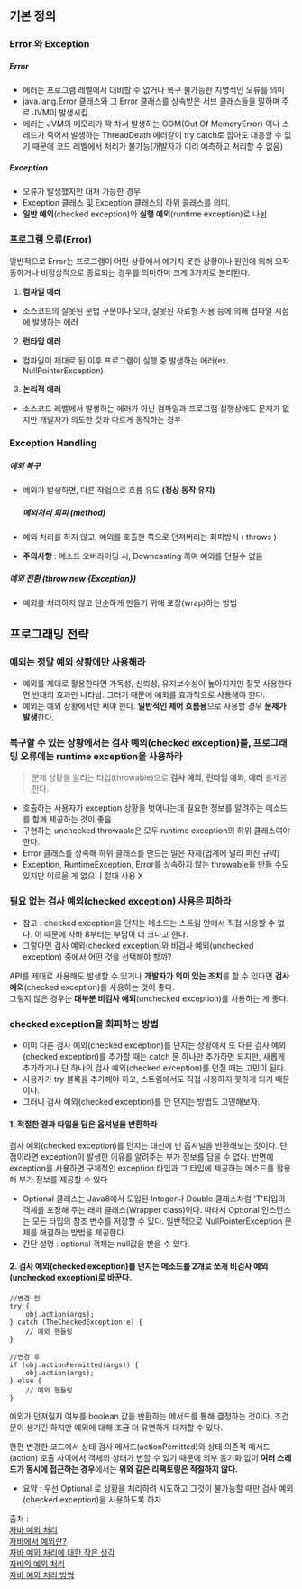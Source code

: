 ## 기본 정의

### Error 와 Exception

##### Error

-   에러는 프로그램 레벨에서 대비할 수 없거나 복구 불가능한 치명적인 오류를 의미
-   java.lang.Error 클래스와 그 Error 클래스를 상속받은 서브 클래스들을 말하며 주로 JVM이 발생시킴
-   에러는 JVM의 메모리가 꽉 차서 발생하는 OOM(Out Of MemoryError) 이나 스레드가 죽어서 발생하는 ThreadDeath 에러같이 try catch로 잡아도 대응할 수 없기 때문에 코드 레벨에서 처리가 불가능(개발자가 미리 예측하고 처리할 수 없음)   
##### Exception
   
-   오류가 발생했지만 대처 가능한 경우
-   Exception 클래스 및 Exception 클래스의 하위 클래스를 의미.
-   **일반 예외**(checked exception)와 **실행 예외**(runtime exception)로 나뉨

### 프로그램 오류(Error)

일반적으로 Error는 프로그램이 어떤 상황에서 예기치 못한 상황이나 원인에 의해 오작동하거나 비정상적으로 종료되는 경우를 의미하며 크게 3가지로 분리된다.

1.  **컴파일 에러**

-   소스코드의 잘못된 문법 구문이나 오타, 잘못된 자료형 사용 등에 의해 컴파일 시점에 발생하는 에러

2.  **런타임 에러**

-   컴파일이 제대로 된 이후 프로그램이 실행 중 발생하는 에러(ex. NullPointerException)

3.  **논리적 에러**

-   소스코드 레벨에서 발생하는 에러가 아닌 컴파일과 프로그램 실행상에도 문제가 없지만 개발자가 의도한 것과 다르게 동작하는 경우

### Exception Handling

##### 예외 복구

-   예외가 발생하면, 다른 작업으로 흐름 유도 **(정상 동작 유지)**
    
    ##### 예외처리 회피 (method)
    
-   예외 처리를 하지 않고, 예외를 호출한 쪽으로 던져버리는 회피방식 ( throws )
-   **주의사항** : 메소드 오버라이딩 시, Downcasting 하여 예외를 던질수 없음

##### 예외 전환 (throw new {Exception})

-   예외를 처리하지 않고 단순하게 만들기 위해 포장(wrap)하는 방법

## 프로그래밍 전략

### 예외는 정말 예외 상황에만 사용해라

-   예외를 제대로 활용한다면 가독성, 신뢰성, 유지보수성이 높아지지만 잘못 사용한다면 반대의 효과만 나타남. 그러기 때문에 예외를 효과적으로 사용해야 한다.
-   예외는 예외 상황에서만 써야 한다. **일반적인 제어 흐름용**으로 사용할 경우 **문제가 발생**한다.

### 복구할 수 있는 상황에서는 검사 예외(checked exception)를, 프로그래밍 오류에는 runtime exception을 사용하라

> 문제 상황을 알리는 타입(throwable)으로 **검사 예외**, **런타임 예외**, **에러** 를제공한다.

-   호출하는 사용자가 exception 상황을 벗어나는데 필요한 정보를 알려주는 메소드를 함께 제공하는 것이 좋음
-   구현하는 unchecked throwable은 모두 runtime exception의 하위 클래스여야 한다.
-   Error 클래스를 상속해 하위 클래스를 만드는 일은 자제(업계에 널리 퍼진 규약)
-   Exception, RuntimeException, Error를 상속하지 않는 throwable을 만들 수도 있지만 이로울 게 없으니 절대 사용 X

### 필요 없는 검사 예외(checked exception) 사용은 피하라

-   참고 : checked exception을 던지는 메소드는 스트림 안에서 직접 사용할 수 없다. 이 때문에 자바 8부터는 부담이 더 크다고 한다.
-   그렇다면 검사 예외(checked exception)와 비검사 예외(unchecked exception) 중에서 어떤 것을 선택해야 할까?

API를 제대로 사용해도 발생할 수 있거나 **개발자가 의미 있는 조치**를 할 수 있다면 **검사 예외**(checked exception)를 사용하는 것이 좋다.  
그렇지 않은 경우는 **대부분 비검사 예외**(unchecked exception)를 사용하는 게 좋다.

### checked exception을 회피하는 방법

-   이미 다른 검사 예외(checked exception)를 던지는 상황에서 또 다른 검사 예외(checked exception)를 추가할 때는 catch 문 하나만 추가하면 되지만, 새롭게 추가하거나 단 하나의 검사 예외(checked exception)를 던질 때는 고민이 된다.
-   사용자가 try 블록을 추가해야 하고, 스트림에서도 직접 사용하지 못하게 되기 때문이다.
-   그러니 검사 예외(checked exception)를 안 던지는 방법도 고민해보자.

#### 1. 적절한 결과 타입을 담은 옵셔널을 반환하라

검사 예외(checked exception)를 던지는 대신에 빈 옵셔널을 반환해보는 것이다. 단점이라면 exception이 발생한 이유를 알려주는 부가 정보를 담을 수 없다. 반면에 exception을 사용하면 구체적인 exception 타입과 그 타입에 제공하는 메소드를 활용해 부가 정보를 제공할 수 있다

-   Optional 클래스는 Java8에서 도입된 Integer나 Double 클래스처럼 'T'타입의 객체를 포장해 주는 래퍼 클래스(Wrapper class)이다. 따라서 Optional 인스턴스는 모든 타입의 참조 변수를 저장할 수 있다. 일반적으로 NullPointerException 문제를 해결하는 방법을 제공한다.
-   간단 설명 : optional 객체는 null값을 받을 수 있다.

#### 2. 검사 예외(checked exception)를 던지는 메소드를 2개로 쪼개 비검사 예외(unchecked exception)로 바꾼다.

```
//변경 전
try {
    obj.action(args);
} catch (TheCheckedException e) {
    // 예외 핸들링
}
```

```
//변경 후
if (obj.actionPermitted(args)) {
    obj.action(args);
} else {
    // 예외 핸들링
}
```

예외가 던져질지 여부를 boolean 값을 반환하는 메서드를 통해 결정하는 것이다. 조건문이 생기긴 하지만 예외에 대해 조금 더 유연하게 대처할 수 있다.

한편 변경한 코드에서 상태 검사 메서드(actionPemitted)와 상태 의존적 메서드(action) 호출 사이에서 객체의 상태가 변할 수 있기 때문에 외부 동기화 없이 **여러 스레드가 동시에 접근하는 경우**에서는 **위와 같은 리팩토링은 적절하지 않다.**

-   요약 : 우선 Optional 로 상황을 처리하려 시도하고 그것이 불가능할 때만 검사 예외(checked exception)을 사용하도록 하자

출처 :  
[자바 예외 처리](https://butter-shower.tistory.com/87)  
[자바에서 예외란?](https://dololak.tistory.com/53)  
[자바 예외 처리에 대한 작은 생각](https://www.nextree.co.kr/p3239/)  
[자바의 예외 처리](https://kingpodo.tistory.com/57)  
[자바 예외 처리 방법](https://blog.cornsworld.co.kr/m/117)